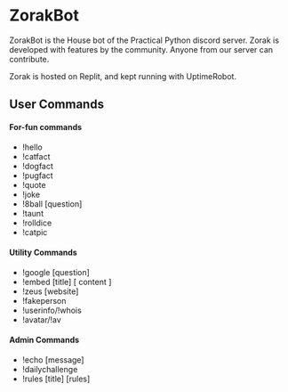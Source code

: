 # ZorakBot

ZorakBot is the House bot of the Practical Python discord server. Zorak is developed with features by the community. Anyone from our server can contribute. 

Zorak is hosted on Replit, and kept running with UptimeRobot. 


## User Commands
#### For-fun commands
- !hello
- !catfact
- !dogfact
- !pugfact
- !quote
- !joke
- !8ball [question]
- !taunt
- !rolldice
- !catpic
#### Utility Commands
- !google [question]
- !embed [title] [ content ]  
- !zeus [website]
- !fakeperson
- !userinfo/!whois
- !avatar/!av
#### Admin Commands
- !echo [message]
- !dailychallenge
- !rules [title] [rules]

